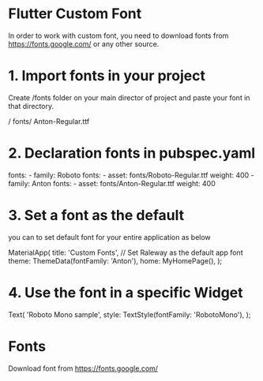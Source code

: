 # Flutter Custom Font

In order to work with custom font, you need to download fonts from https://fonts.google.com/ or any other source.

# 1. Import fonts in your project

Create /fonts folder on your main director of project and paste your font in that directory.

<your project directory>/
  fonts/
    Anton-Regular.ttf

# 2. Declaration fonts in pubspec.yaml

  fonts:
    - family: Roboto
      fonts:
      - asset: fonts/Roboto-Regular.ttf
        weight: 400
    - family: Anton
      fonts:
      - asset: fonts/Anton-Regular.ttf
        weight: 400
 
 # 3. Set a font as the default
 
 you can to set default font for your entire application as below
 
 MaterialApp(
  title: 'Custom Fonts',
  // Set Raleway as the default app font
  theme: ThemeData(fontFamily: 'Anton'),
  home: MyHomePage(),
);
 
# 4. Use the font in a specific Widget

Text(
  'Roboto Mono sample',
  style: TextStyle(fontFamily: 'RobotoMono'),
);


# Fonts
Download font from https://fonts.google.com/
